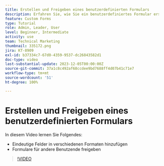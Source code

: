 ```yaml
---
title: Erstellen und Freigeben eines benutzerdefinierten Formulars
description: Erfahren Sie, wie Sie ein benutzerdefiniertes Formular erstellen, dem Formular eindeutige Felder hinzufügen und Formulare für Benutzende freigeben.
feature: Custom Forms
type: Tutorial
role: Admin, Leader, User
level: Beginner, Intermediate
activity: use
team: Technical Marketing
thumbnail: 335172.png
jira: KT-8909
exl-id: b37334c7-67d0-4359-9537-dc26843582d1
doc-type: video
last-substantial-update: 2023-12-05T00:00:00Z
source-git-commit: 37a1c8c492af68ccdee9bd7688ff4d07b41c71e7
workflow-type: tm+mt
source-wordcount: '51'
ht-degree: 100%

---
```


# Erstellen und Freigeben eines benutzerdefinierten Formulars

In diesem Video lernen Sie Folgendes:

* Eindeutige Felder in verschiedenen Formaten hinzufügen
* Formulare für andere Benutzende freigeben

>[!VIDEO](https://video.tv.adobe.com/v/335172/?quality=12&learn=on)

